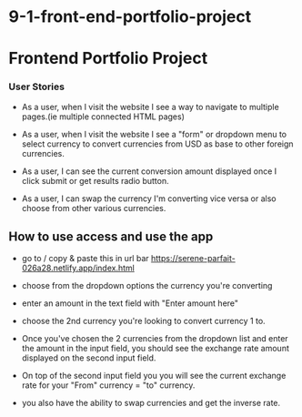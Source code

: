 # 9-1-front-end-portfolio-project

# Frontend Portfolio Project

### User Stories

- As a user, when I visit the website I see a way to navigate to multiple pages.(ie multiple connected HTML pages)

- As a user, when I visit the website I see a "form" or dropdown menu to select currency to convert currencies from USD as base to other foreign currencies.

- As a user, I can see the current conversion amount displayed once I click submit or get results radio button.

- As a user, I can swap the currency I'm converting vice versa or also choose from other various currencies.

## How to use access and use the app

- go to / copy & paste this in url bar https://serene-parfait-026a28.netlify.app/index.html

- choose from the dropdown options the currency you're converting

- enter an amount in the text field with "Enter amount here"

- choose the 2nd currency you're looking to convert currency 1 to.

- Once you've chosen the 2 currencies from the dropdown list and enter the amount in the input field, you should see the exchange rate amount displayed on the second input field.

- On top of the second input field you you will see the current exchange rate for your "From" currency = "to" currency.

- you also have the ability to swap currencies and get the inverse rate.
